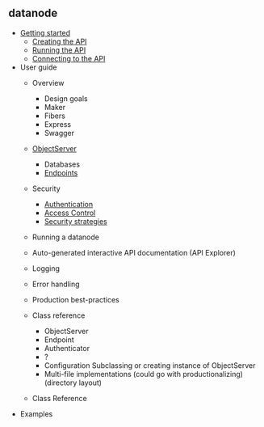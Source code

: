 datanode
----------

* [Getting started](doc/GettingStarted.md)
  * [Creating the API](doc/GettingStarted.md#creating-the-api)
  * [Running the API](doc/doc/GettingStarted.md#running-the-api)
  * [Connecting to the API](doc/GettingStarted.md#connecting-to-the-api)
* User guide
  * Overview
    * Design goals 
    * Maker
    * Fibers
    * Express
    * Swagger
  * [ObjectServer](doc/classes/ObjectServer.md)
    * Databases
    * [Endpoints](doc/classes/Endpoint.md)
  * Security
    * [Authentication](doc/Authentication.md)
    * [Access Control](doc/AccessControl.md)
    * [Security strategies](doc/SecurityStrategies.md)
  * Running a datanode
  * Auto-generated interactive API documentation (API Explorer)
  
  * Logging
  * Error handling
  * Production best-practices
  * Class reference
    * ObjectServer
    * Endpoint
    * Authenticator
    * ?
    * Configuration Subclassing or creating instance of ObjectServer
    * Multi-file implementations (could go with productionalizing) (directory layout)
  * Class Reference
* Examples


